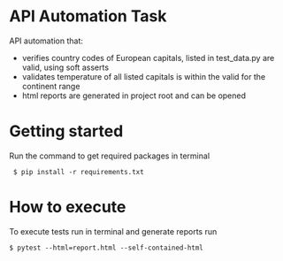 # API Automation Task 
API automation that:
- verifies country codes of European capitals, listed in test_data.py are valid,
using soft asserts
- validates temperature of all listed capitals is within the valid for the continent range
- html reports are generated in project root and can be opened 


# Getting started
Run the command to get required packages in terminal
   
     $ pip install -r requirements.txt

# How to execute
To execute tests run in terminal and generate reports run
    
    $ pytest --html=report.html --self-contained-html


 

